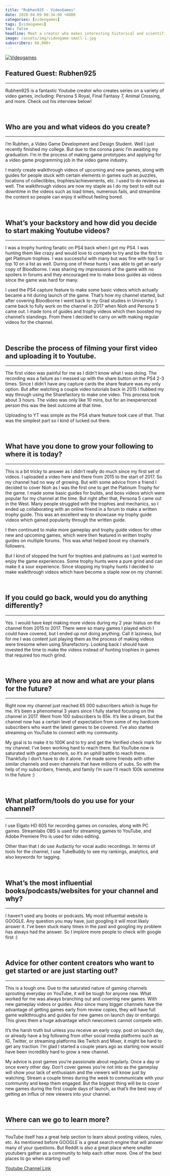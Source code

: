 ```yaml
---
title: "Rubhen925 - VideoGames"
date: 2020-04-09 00:34:00 +0800
categories: [videogames]
tags: [videogames]
toc: false
headline: Meet a creator who makes interesting historical and scientific videos, and produces them for his 200k subscribers.
image: /assets/img/videogame-small-1.jpg
subscribers: 66,000+
---
```


[![Videogames](/assets/img/videogame-1.png)](https://www.youtube.com/user/raijumc925/featured)

## Featured Guest: Rubhen925
_______________________

Rubhen925 is a fantastic Youtube creator who creates series on a variety of video games, including: Persona 5 Royal, Final Fantasy 7, Animal Crossing, and more. Check out his interview below!

&nbsp;
&nbsp;
&nbsp;
## Who are you and what videos do you create?
_____________________________________________

I’m Rubhen, a Video Game Development and Design Student. Well I just recently finished my college. But due to the corona panic I’m awaiting my graduation. I’m in the process of making game prototypes and applying for a video game programming job in the video game industry.

I mainly create walkthrough videos of upcoming and new games, along with guides for people stuck with certain elements in games such as puzzles, locations of collectibles, trophies/achievements, etc. I used to do reviews as well. The walkthrough videos are now my staple as I do my best to edit out downtime in the videos such as load times, numerous fails, and streamline the content so people can enjoy it without feeling bored.

&nbsp;
&nbsp;
&nbsp;
## What’s your backstory and how did you decide to start making Youtube videos?
_______________________________________________________________________________

I was a trophy hunting fanatic on PS4 back when I got my PS4. I was hunting them like crazy and would love to compete to try and be the first to get Platinum trophies. I was successful with many but was fine with top 5 or top 10 on a list as well. During one of these hunts I was able to get an early copy of Bloodborne. I was sharing my impressions of the game with no spoilers in forums and they encouraged me to make boss guides as videos since the game was hard for many.

I used the PS4 capture feature to make some basic videos which actually became a hit during launch of the game. That’s how my channel started, but after covering Bloodborne I went back to my Grad studies in University. I came back to fully work on the channel in 2017 when Nioh and Persona 5 came out. I made tons of guides and trophy videos which then boosted my channel’s standings. From there I decided to carry on with making regular videos for the channel.

&nbsp;
&nbsp;
&nbsp;
## Describe the process of filming your first video and uploading it to Youtube.
________________________________________________________________________________

The first video was painful for me as I didn’t know what I was doing. The recording was a failure as I messed up with the share button on the PS4 2-3 times. Since I didn’t have any capture cards the share feature was my only option. But after watching a couple video tutorials back in 2015 I flubbed my way through using the Sharefactory to make one video. This process took about 3 hours. The video was only like 10 mins, but for an inexperienced person this was the best outcome at that time.

Uploading to YT was simple as the PS4 share feature took care of that. That was the simplest part so I kind of lucked out there.



&nbsp;
&nbsp;
&nbsp;
## What have you done to grow your following to where it is today?
__________________________________________________________________

This is a bit tricky to answer as I didn’t really do much since my first set of videos. I uploaded a video here and there from 2015 to the start of 2017. So my channel had no way of growing. But with some advice from a friend I decided to cover Nioh as I was the first one to get the Platinum Trophy for the game. I made some basic guides for builds, and boss videos which were popular for my channel at the time.
But right after that, Persona 5 came out in the West. Many people struggled with the trophies and mechanics, so I ended up collaborating with an online friend in a forum to make a written trophy guide. This was an excellent way to showcase my trophy guide videos which gained popularity through the written guide.

I then continued to make more gameplay and trophy guide videos for other new and upcoming games, which were then featured in written trophy guides on multiple forums. This was what helped boost my channel’s followers.

But I kind of stopped the hunt for trophies and platinums as I just wanted to enjoy the game experiences. Some trophy hunts were a pure grind and can make it a sour experience. Since stopping my trophy hunts I decided to make walkthrough videos which have become a staple now on my channel.

&nbsp;
&nbsp;
&nbsp;
## If you could go back, would you do anything differently?
___________________________________________________________

Yes. I would have kept making more videos during my 2 year hiatus on the channel from 2015 to 2017. There were so many games I played which I could have covered, but I ended up not doing anything. Call it laziness, but for me I was content just playing them as the process of making videos were tiresome when using Sharefactory. Looking back I should have invested the time to make the videos instead of hunting trophies in games that required too much grind.


&nbsp;
&nbsp;
&nbsp;
## Where you are at now and what are your plans for the future?
_______________________________________________________________

Right now my channel just reached 65 000 subscribers which is huge for me. It’s been a phenomenal 3 years since I fully started focusing on the channel in 2017. Went from 100 subscribers to 65k. It’s like a dream, but the channel now has a certain level of expectation from some of my hardcore subscribers who want the latest games to be covered. I’ve also started streaming on YouTube to connect with my community.

My goal is to make it to 100K and to try and get the Verified check mark for my channel. I’ve been working hard to reach there. But YouTube now is saturated with game channels, so it’s an uphill battle to reach there. Thankfully I don’t have to do it alone. I’ve made some friends with other similar channels and even channels that have millions of subs. So with the help of my subscribers, friends, and family I’m sure I’ll reach 100k sometime in the future :)



&nbsp;
&nbsp;
&nbsp;
## What platform/tools do you use for your channel?
___________________________________________________

I use Elgato HD 60S for recording games on consoles, along with PC games. Streamlabs OBS is used for streaming games to YouTube, and Adobe Premiere Pro is used for video editing.

Other than that I do use Audactiy for vocal audio recordings. In terms of tools for the channel, I use TubeBuddy to see my rankings, analytics, and also keywords for tagging.


&nbsp;
&nbsp;
&nbsp;
## What’s the most influential books/podcasts/websites for your channel and why?
________________________________________________________________________________

I haven’t used any books or podcasts. My most influential website is GOOGLE. Any question you may have, just googling it will most likely answer it. I’ve been stuck many times in the past and googling my problem has always had the answer. So I implore more people to check with google first :)

&nbsp;
&nbsp;
&nbsp;
## Advice for other content creators who want to get started or are just starting out?
______________________________________________________________________________________

This is a tough one. Due to the saturated nature of gaming channels sprouting everyday on YouTube, it will be tough for anyone new. What worked for me was always branching out and covering new games. With new gameplay videos or guides. Also since many bigger channels have the advantage of getting games early from review copies, they will have full game walkthroughs and guides for new games on launch day or embargo. This gives them a huge advantage which newcomers cannot compete with.

It’s the harsh truth but unless you receive an early copy. post on launch day, or already have a big following from other social media platforms such as IG, Twitter, or streaming platforms like Twitch and Mixer, it might be hard to get any traction. I’m glad I started a couple years ago as starting now would have been incredibly hard to grow a new channel.

My advice is post games you’re passionate about regularly. Once a day or once every other day. Don’t cover games you’re not into as the gameplay will show your lack of enthusiasm and the viewers will know just by watching. Stream a couple times during the week to communicate with your community and keep them engaged. But the biggest thing will be to cover new games during the first couple days of launch, as that’s the best way of getting an influx of new viewers into your channel.


&nbsp;
&nbsp;
&nbsp;
## Where can we go to learn more?
_________________________________

YouTube itself has a great help section to learn about posting videos, rules, etc. As mentioned before GOOGLE is a great search engine that will answer many of your questions. But Reddit is also a great place where smaller youtubers gather as a community to help each other more. One of the best places to go when starting out!

[Youtube Channel Link](https://www.youtube.com/channel/UCu22OwNLoiCTfqR4HC76cvA)
